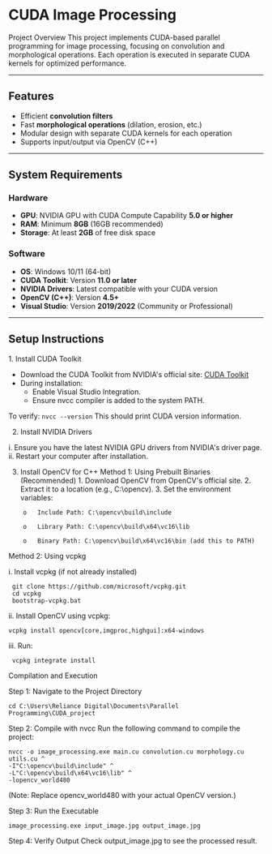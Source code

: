 #  CUDA Image Processing

Project Overview This project implements CUDA-based parallel programming for image processing, focusing on convolution and morphological operations. Each operation is executed in separate CUDA kernels for optimized performance.

---

##  Features

- Efficient **convolution filters**
- Fast **morphological operations** (dilation, erosion, etc.)
- Modular design with separate CUDA kernels for each operation
- Supports input/output via OpenCV (C++)

---

##  System Requirements

###  Hardware
- **GPU**: NVIDIA GPU with CUDA Compute Capability **5.0 or higher**
- **RAM**: Minimum **8GB** (16GB recommended)
- **Storage**: At least **2GB** of free disk space

###  Software
- **OS**: Windows 10/11 (64-bit)
- **CUDA Toolkit**: Version **11.0 or later**
- **NVIDIA Drivers**: Latest compatible with your CUDA version
- **OpenCV (C++)**: Version **4.5+**
- **Visual Studio**: Version **2019/2022** (Community or Professional)

---

##  Setup Instructions

1️. Install CUDA Toolkit

- Download the CUDA Toolkit from NVIDIA's official site: [CUDA Toolkit](https://developer.nvidia.com/cuda-toolkit)
- During installation:
  - Enable Visual Studio Integration.
  - Ensure nvcc compiler is added to the system PATH.

To verify:
```nvcc --version```
This should print CUDA version information.

2. Install NVIDIA Drivers

 i. Ensure you have the latest NVIDIA GPU drivers from NVIDIA's driver page.
ii. Restart your computer after installation.


3. Install OpenCV for C++ Method 1: Using Prebuilt Binaries (Recommended) 1. Download OpenCV from OpenCV's official site. 2. Extract it to a location (e.g., C:\opencv). 3. Set the environment variables:
```
 	o	Include Path: C:\opencv\build\include

 	o	Library Path: C:\opencv\build\x64\vc16\lib

 	o	Binary Path: C:\opencv\build\x64\vc16\bin (add this to PATH)
```
Method 2: Using vcpkg

i. Install vcpkg (if not already installed)

```
 git clone https://github.com/microsoft/vcpkg.git
 cd vcpkg
 bootstrap-vcpkg.bat
```
ii. Install OpenCV using vcpkg:
```
vcpkg install opencv[core,imgproc,highgui]:x64-windows
```

iii. Run:
```
 vcpkg integrate install
```

Compilation and Execution

Step 1: Navigate to the Project Directory

```cd C:\Users\Reliance Digital\Documents\Parallel Programming\CUDA_project```

Step 2: Compile with nvcc Run the following command to compile the project:

```
nvcc -o image_processing.exe main.cu convolution.cu morphology.cu utils.cu ^
-I"C:\opencv\build\include" ^
-L"C:\opencv\build\x64\vc16\lib" ^
-lopencv_world480
```
(Note: Replace opencv_world480 with your actual OpenCV version.)

Step 3: Run the Executable

```image_processing.exe input_image.jpg output_image.jpg```

Step 4: Verify Output Check output_image.jpg to see the processed result.
